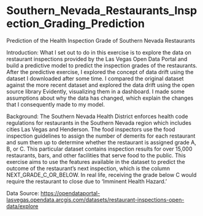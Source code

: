 # Southern_Nevada_Restaurants_Inspection_Grading_Prediction
Prediction of the Health Inspection Grade of Southern Nevada Restaurants

Introduction:
What I set out to do in this exercise is to explore the data on restaurant inspections provided by the Las Vegas Open Data Portal and build a predictive model to predict the inspection grades of the restaurants. After the predictive exercise, I explored the concept of data drift using the dataset I downloaded after some time. I compared the original dataset against the more recent dataset and explored the data drift using the open source library Evidently, visualizing them in a dashboard. I made some assumptions about why the data has changed, which explain the changes that I consequently made to my model. 

Background: 
The Southern Nevada Health District enforces health code regulations for restaurants in the Southern Nevada region which includes cities Las Vegas and Henderson. The food inspectors use the food inspection guidelines to assign the number of demerits for each restaurant and sum them up to determine whether the restaurant is assigned grade A, B, or C. This particular dataset contains inspection results for over 15,000 restaurants, bars, and other facilities that serve food to the public. This exercise aims to use the features available in the dataset to predict the outcome of the restaurant’s next inspection, which is the column NEXT_GRADE_C_OR_BELOW. In real life, receiving the grade below C would require the restaurant to close due to ‘Imminent Health Hazard.’ 

Data Source: 
https://opendataportal-lasvegas.opendata.arcgis.com/datasets/restaurant-inspections-open-data/explore
